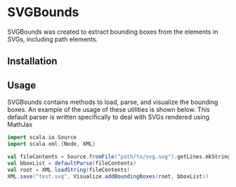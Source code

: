# SVGBounds
SVGBounds was created to extract bounding boxes from the elements in SVGs, including path elements.

## Installation

## Usage

SVGBounds contains methods to load, parse, and visualize the bounding boxes. An example of the usage of these utilities is shown below.
This default parser is written specifically to deal with SVGs rendered using MathJax
```scala
import scala.io.Source
import scala.xml.{Node, XML}

val fileContents = Source.fromFile("path/to/svg.svg").getLines.mkString
val bboxList = defaultParse(fileContents)
val root = XML.loadString(fileContents)
XML.save("test.svg", Visualize.addBoundingBoxes(root, bboxList))
```

